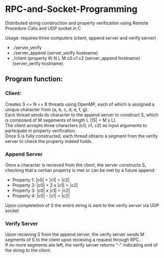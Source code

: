 # RPC-and-Socket-Programming
Distributed string construction and property verification using Remote Procedure Calls and UDP socket in C

Usage: requires three computers (client, append server and verify server)
* ./server_verify
* ./server_append (server_verify hostname)
* ./client (property #) N L M c0 c1 c2 (server_append hostname) (server_verify hostname)

## Program function:
### Client:
Creates 3 <= N <= 8 threads using OpenMP, each of which is assigned a unique character from {a, b, c, d, e, f, g}.  
Each thread sends its character to the append server to construct S, which is composed of M segements of length L (|S| = M x L).    
The client accepts three characters (c0, c1, c2) as input arguments to participate in property verification.  
Once S is fully constructed, each thread obtains a segment from the verify server to check the property indeed holds. 
### Append Server    
Once a character is recieved from the client, the server constructs S, checking that a certian property is met or can be met by a future append:
* Property 1: |c0| + |c1| = |c2|
* Property 2: |c0| + 2 x |c1| = |c2|
* Property 3: |c0| x |c1| = |c2|
* Property 4: |c0| - |c1| = |c2|
   
Upon completetion of S the entire string is sent to the verify server via UDP socket
### Verify Server
Upon recieving S from the append server, the verify server sends M segments of S to the client upon recieving a request through RPC.  
If no more segments are left, the verify server returns "-" indicating end of the string to the client.  
